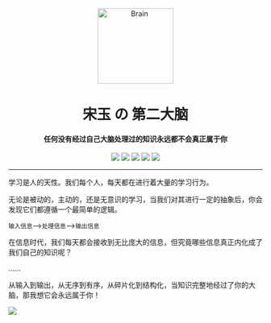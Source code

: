 <div align="center">

  <img src="https://cdn.jsdelivr.net/gh/songxingguo/Brain/src/.vuepress/public/assets/images/logo.png" alt="Brain" width="150" />

  <h1>宋玉 の 第二大脑</h1>

  <h4>任何没有经过自己大脑处理过的知识永远都不会真正属于你</h4>

  <img src="https://wakatime.com/badge/user/42d0678c-368b-448b-9a77-5d21c5b55352/project/e45565e9-6bc6-46c2-aec9-0d7620137253.svg" />
  <img src="https://img.shields.io/github/stars/songxingguo/Brain?style=plastic" />
  <img src="https://img.shields.io/github/forks/songxingguo/Brain?style=plastic" />
  <img src="https://img.shields.io/github/license/songxingguo/Brain?style=plastic" />
  <img src="https://img.shields.io/github/last-commit/songxingguo/Brain?style=plastic" />

</div>

---

学习是人的天性。我们每个人，每天都在进行着大量的学习行为。

无论是被动的，主动的，还是无意识的学习，当我们对其进行一定的抽象后，你会发现它们都遵循一个最简单的逻辑。

`输入信息`——>`处理信息`——>`输出信息`

在信息时代，我们每天都会接收到无比庞大的信息，但究竟哪些信息真正内化成了我们自己的知识呢？

......

从输入到输出，从无序到有序，从碎片化到结构化，当知识完整地经过了你的大脑，那我想它会永远属于你！

![](https://repobeats.axiom.co/api/embed/257eac0553b07078702518d52bc7431988f6f446.svg)
